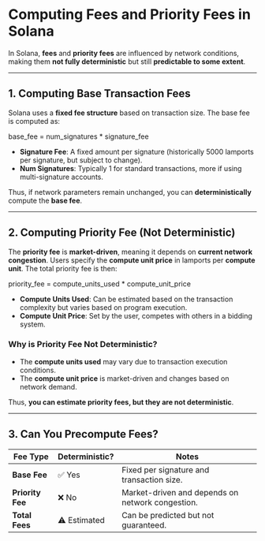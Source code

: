 # **Computing Fees and Priority Fees in Solana**

In Solana, **fees** and **priority fees** are influenced by network conditions, making them **not fully deterministic** but still **predictable to some extent**.

---

## **1. Computing Base Transaction Fees**

Solana uses a **fixed fee structure** based on transaction size. The base fee is computed as:

base_fee = num_signatures \* signature_fee

- **Signature Fee**: A fixed amount per signature (historically 5000 lamports per signature, but subject to change).
- **Num Signatures**: Typically 1 for standard transactions, more if using multi-signature accounts.

Thus, if network parameters remain unchanged, you can **deterministically** compute the **base fee**.

---

## **2. Computing Priority Fee (Not Deterministic)**

The **priority fee** is **market-driven**, meaning it depends on **current network congestion**. Users specify the **compute unit price** in lamports per **compute unit**. The total priority fee is then:

priority_fee = compute_units_used \* compute_unit_price

- **Compute Units Used**: Can be estimated based on the transaction complexity but varies based on program execution.
- **Compute Unit Price**: Set by the user, competes with others in a bidding system.

### **Why is Priority Fee Not Deterministic?**

- The **compute units used** may vary due to transaction execution conditions.
- The **compute unit price** is market-driven and changes based on network demand.

Thus, **you can estimate priority fees, but they are not deterministic**.

---

## **3. Can You Precompute Fees?**

| Fee Type         | Deterministic? | Notes                                            |
| ---------------- | -------------- | ------------------------------------------------ |
| **Base Fee**     | ✅ Yes         | Fixed per signature and transaction size.        |
| **Priority Fee** | ❌ No          | Market-driven and depends on network congestion. |
| **Total Fees**   | ⚠️ Estimated   | Can be predicted but not guaranteed.             |

